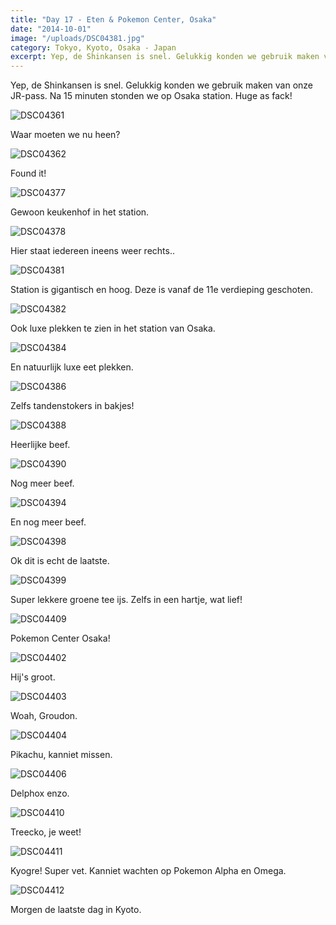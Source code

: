 ```yaml
---
title: "Day 17 - Eten & Pokemon Center, Osaka"
date: "2014-10-01"
image: "/uploads/DSC04381.jpg"
category: Tokyo, Kyoto, Osaka - Japan
excerpt: Yep, de Shinkansen is snel. Gelukkig konden we gebruik maken van onze JR-pass. Na 15 minuten stonden...
---
```


Yep, de Shinkansen is snel. Gelukkig konden we gebruik maken van onze JR-pass. Na 15 minuten stonden we op Osaka station. Huge as fack!

![DSC04361](/uploads/DSC04361-1024x575.jpg)

Waar moeten we nu heen?

![DSC04362](/uploads/DSC04362-1024x575.jpg)

Found it!

![DSC04377](/uploads/DSC04377-1024x575.jpg)

Gewoon keukenhof in het station.

![DSC04378](/uploads/DSC04378-1024x575.jpg)

Hier staat iedereen ineens weer rechts..

![DSC04381](/uploads/DSC04381-1024x575.jpg)

Station is gigantisch en hoog. Deze is vanaf de 11e verdieping geschoten.

![DSC04382](/uploads/DSC04382-1024x575.jpg)

Ook luxe plekken te zien in het station van Osaka.

![DSC04384](/uploads/DSC04384-1024x575.jpg)

En natuurlijk luxe eet plekken.

![DSC04386](/uploads/DSC04386-1024x575.jpg)

Zelfs tandenstokers in bakjes!

![DSC04388](/uploads/DSC04388-1024x575.jpg)

Heerlijke beef.

![DSC04390](/uploads/DSC04390-1024x575.jpg)

Nog meer beef.

![DSC04394](/uploads/DSC04394-1024x575.jpg)

En nog meer beef.

![DSC04398](/uploads/DSC04398-1024x575.jpg)

Ok dit is echt de laatste.

![DSC04399](/uploads/DSC04399-1024x575.jpg)

Super lekkere groene tee ijs. Zelfs in een hartje, wat lief!

![DSC04409](/uploads/DSC04409-1024x575.jpg)

Pokemon Center Osaka!

![DSC04402](/uploads/DSC04402-1024x575.jpg)

Hij's groot.

![DSC04403](/uploads/DSC04403-1024x575.jpg)

Woah, Groudon.

![DSC04404](/uploads/DSC04404-1024x575.jpg)

Pikachu, kanniet missen.

![DSC04406](/uploads/DSC04406-1024x575.jpg)

Delphox enzo.

![DSC04410](/uploads/DSC04410-1024x575.jpg)

Treecko, je weet!

![DSC04411](/uploads/DSC04411-1024x575.jpg)

Kyogre! Super vet. Kanniet wachten op Pokemon Alpha en Omega.

![DSC04412](/uploads/DSC04412-575x1024.jpg)

Morgen de laatste dag in Kyoto.
